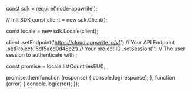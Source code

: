const sdk = require('node-appwrite');

// Init SDK
const client = new sdk.Client();

const locale = new sdk.Locale(client);

client
    .setEndpoint('https://cloud.appwrite.io/v1') // Your API Endpoint
    .setProject('5df5acd0d48c2') // Your project ID
    .setSession('') // The user session to authenticate with
;

const promise = locale.listCountriesEU();

promise.then(function (response) {
    console.log(response);
}, function (error) {
    console.log(error);
});